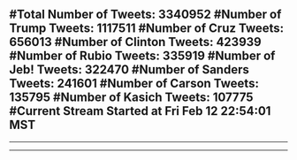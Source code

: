 #Total Number of Tweets: 3340952 
#Number of Trump Tweets: 1117511
#Number of Cruz Tweets: 656013
#Number of Clinton Tweets: 423939
#Number of Rubio Tweets: 335919
#Number of Jeb! Tweets: 322470
#Number of Sanders Tweets: 241601
#Number of Carson Tweets: 135795
#Number of Kasich Tweets: 107775
#Current Stream Started at Fri Feb 12 22:54:01 MST
---
---
---
